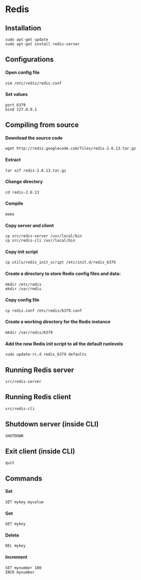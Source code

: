 Redis
=====


Installation
--------------------------------------------------
    sudo apt-get update
    sudo apt-get install redis-server


Configurations
--------------------------------------------------

#### Open config file
`vim /etc/redis/redis.conf`

#### Set values
    port 6379
    bind 127.0.0.1


Compiling from source
--------------------------------------------------

#### Download the source code
`wget http://redis.googlecode.com/files/redis-2.6.13.tar.gz`

#### Extract
`tar xzf redis-2.6.13.tar.gz`

#### Change directory
`cd redis-2.6.13`

#### Compile
`make`

#### Copy server and client
    cp src/redis-server /usr/local/bin
    cp src/redis-cli /usr/local/bin

#### Copy init script
`cp utils/redis_init_script /etc/init.d/redis_6379`

#### Create a directory to store Redis config files and data:
    mkdir /etc/redis
    mkdir /var/redis

#### Copy config file
`cp redis.conf /etc/redis/6379.conf`

#### Create a working directory for the Redis instance
`mkdir /var/redis/6379`

#### Add the new Redis init script to all the default runlevels
`sudo update-rc.d redis_6379 defaults`


Running Redis server
--------------------------------------------------
`src/redis-server`


Running Redis client
--------------------------------------------------
`src/redis-cli`


Shutdown server (inside CLI)
--------------------------------------------------
`SHUTDOWN`


Exit client (inside CLI)
--------------------------------------------------
`quit`


Commands
--------------------------------------------------

#### Set
`SET mykey myvalue`

#### Get
`GET mykey`

#### Delete
`DEL mykey`

#### Increment
    SET mynumber 100
    INCR mynumber
